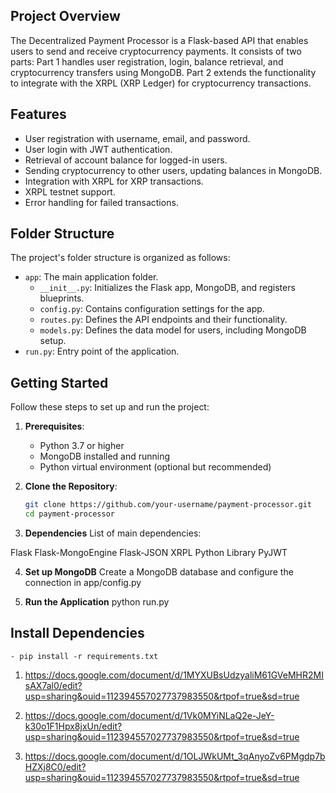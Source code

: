 ## Project Overview

The Decentralized Payment Processor is a Flask-based API that enables users to send and receive cryptocurrency payments. It consists of two parts: Part 1 handles user registration, login, balance retrieval, and cryptocurrency transfers using MongoDB. Part 2 extends the functionality to integrate with the XRPL (XRP Ledger) for cryptocurrency transactions.

## Features

- User registration with username, email, and password.
- User login with JWT authentication.
- Retrieval of account balance for logged-in users.
- Sending cryptocurrency to other users, updating balances in MongoDB.
- Integration with XRPL for XRP transactions.
- XRPL testnet support.
- Error handling for failed transactions.

## Folder Structure

The project's folder structure is organized as follows:

- `app`: The main application folder.
    - `__init__.py`: Initializes the Flask app, MongoDB, and registers blueprints.
    - `config.py`: Contains configuration settings for the app.
    - `routes.py`: Defines the API endpoints and their functionality.
    - `models.py`: Defines the data model for users, including MongoDB setup.
- `run.py`: Entry point of the application.

## Getting Started

Follow these steps to set up and run the project:

1. **Prerequisites**:
   - Python 3.7 or higher
   - MongoDB installed and running
   - Python virtual environment (optional but recommended)

2. **Clone the Repository**:

   ```bash
   git clone https://github.com/your-username/payment-processor.git
   cd payment-processor

3. **Dependencies**
List of main dependencies:

Flask
Flask-MongoEngine
Flask-JSON
XRPL Python Library
PyJWT

4. **Set up MongoDB**
 Create a MongoDB database and configure the connection in app/config.py

5. **Run the Application**
    python run.py

## Install Dependencies
    - pip install -r requirements.txt

<!-- Here is DOcs File links -->
1. https://docs.google.com/document/d/1MYXUBsUdzyaliM61GVeMHR2MIsAX7al0/edit?usp=sharing&ouid=112394557027737983550&rtpof=true&sd=true 

2. https://docs.google.com/document/d/1Vk0MYiNLaQ2e-JeY-k30o1F1Hpx8jxUn/edit?usp=sharing&ouid=112394557027737983550&rtpof=true&sd=true

3. https://docs.google.com/document/d/1OLJWkUMt_3qAnyoZv6PMgdp7bHZXj8C0/edit?usp=sharing&ouid=112394557027737983550&rtpof=true&sd=true



